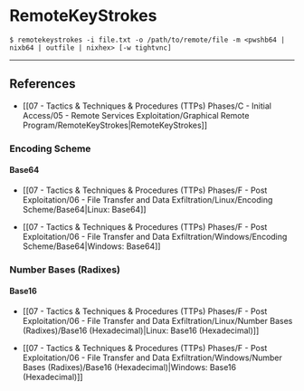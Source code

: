 # RemoteKeyStrokes

```
$ remotekeystrokes -i file.txt -o /path/to/remote/file -m <pwshb64 | nixb64 | outfile | nixhex> [-w tightvnc]
```

---
## References

- [[07 - Tactics & Techniques & Procedures (TTPs) Phases/C - Initial Access/05 - Remote Services Exploitation/Graphical Remote Program/RemoteKeyStrokes|RemoteKeyStrokes]]

### Encoding Scheme

#### Base64

- [[07 - Tactics & Techniques & Procedures (TTPs) Phases/F - Post Exploitation/06 - File Transfer and Data Exfiltration/Linux/Encoding Scheme/Base64|Linux: Base64]]

- [[07 - Tactics & Techniques & Procedures (TTPs) Phases/F - Post Exploitation/06 - File Transfer and Data Exfiltration/Windows/Encoding Scheme/Base64|Windows: Base64]]

### Number Bases (Radixes)

#### Base16

- [[07 - Tactics & Techniques & Procedures (TTPs) Phases/F - Post Exploitation/06 - File Transfer and Data Exfiltration/Linux/Number Bases (Radixes)/Base16 (Hexadecimal)|Linux: Base16 (Hexadecimal)]]

- [[07 - Tactics & Techniques & Procedures (TTPs) Phases/F - Post Exploitation/06 - File Transfer and Data Exfiltration/Windows/Number Bases (Radixes)/Base16 (Hexadecimal)|Windows: Base16 (Hexadecimal)]]